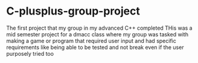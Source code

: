 # C-plusplus-group-project
The first project that my group in my advanced C++ completed
THis was a mid semester project for a dmacc class where my group was tasked with making a game or program that required user input and had specific requirements like being able to be tested and not break even if the user purposely tried too
